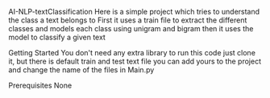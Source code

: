 AI-NLP-textClassification
Here is a simple project which tries to understand the class a text belongs to 
First it uses a train file to extract the different classes and models each class using unigram and bigram then it uses the
model to classify a given text

Getting Started
You don't need any extra library to run this code just clone it, but there is default train and test text file you can add
yours to the project and change the name of the files in Main.py

Prerequisites
None
